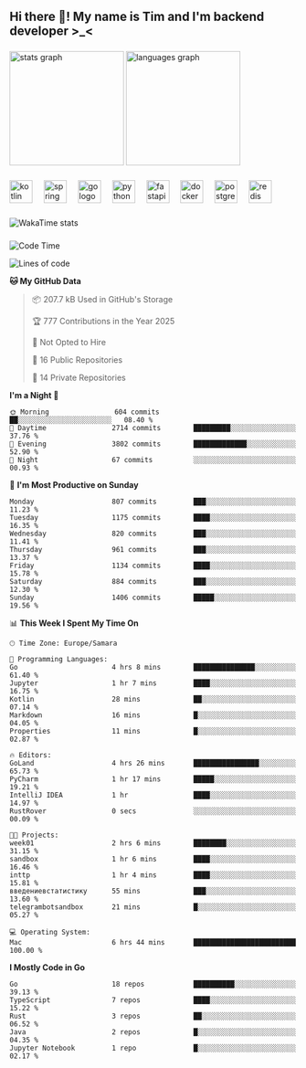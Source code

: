 <h2 align="left">Hi there 👋! My name is Tim and I'm backend developer >_<</h2>

###

<div align="left">
  <img src="https://github-readme-stats-qilm.vercel.app/api?username=intezya&hide_title=false&hide_rank=false&show_icons=true&include_all_commits=true&count_private=true&disable_animations=false&theme=omni&locale=en&hide_border=true&order=1&show=prs_merged&hide=issues" height="200" alt="stats graph"  />
  <img src="https://github-readme-stats-qilm.vercel.app/api/top-langs?username=intezya&locale=en&hide_title=false&layout=donut&langs_count=5&theme=omni&hide_border=true&order=2&exclude_repo=github-readme-stats&hide=mako" height="200" alt="languages graph"  />
</div>

###

<div align="left">
  <img src="https://img.shields.io/badge/Kotlin-7F52FF?logo=kotlin&logoColor=white&style=for-the-badge" height="40" alt="kotlin logo"  />
  <img width="12" />
  <img src="https://img.shields.io/badge/Spring-6DB33F?logo=spring&logoColor=black&style=for-the-badge" height="40" alt="spring logo"  />
  <img width="12" />
  <img src="https://img.shields.io/badge/Go-00ADD8?logo=go&logoColor=white&style=for-the-badge" height="40" alt="go logo"  />
  <img width="12" />
  <img src="https://img.shields.io/badge/Python-3776AB?logo=python&logoColor=white&style=for-the-badge" height="40" alt="python logo"  />
  <img width="12" />
  <img src="https://img.shields.io/badge/FastAPI-009688?logo=fastapi&logoColor=white&style=for-the-badge" height="40" alt="fastapi logo"  />
  <img width="12" />
  <img src="https://img.shields.io/badge/Docker-2496ED?logo=docker&logoColor=white&style=for-the-badge" height="40" alt="docker logo"  />
  <img width="12" />
  <img src="https://img.shields.io/badge/PostgreSQL-4169E1?logo=postgresql&logoColor=white&style=for-the-badge" height="40" alt="postgresql logo"  />
  <img width="12" />
  <img src="https://img.shields.io/badge/Redis-DC382D?logo=redis&logoColor=white&style=for-the-badge" height="40" alt="redis logo"  />
</div>

###

<picture>
	<source
		srcset="https://github-readme-stats-qilm.vercel.app/api/wakatime?username=intezya&theme=omni&layout=compact&hide_border=true"
		media="(prefers-color-scheme: dark)%2C (prefers-color-scheme: no-preference)"
	/>
	<img alt="WakaTime stats" src="https://github-readme-stats-qilm.vercel.app/api/wakatime?username=intezya&theme=omni&layout=compact&hide_border=true&"/>
</picture>

###

<!--START_SECTION:waka-->
![Code Time](http://img.shields.io/badge/Code%20Time-948%20hrs%2019%20mins-blue)

![Lines of code](https://img.shields.io/badge/From%20Hello%20World%20I%27ve%20Written-1.6%20million%20lines%20of%20code-blue)

**🐱 My GitHub Data** 

> 📦 207.7 kB Used in GitHub's Storage 
 > 
> 🏆 777 Contributions in the Year 2025
 > 
> 🚫 Not Opted to Hire
 > 
> 📜 16 Public Repositories 
 > 
> 🔑 14 Private Repositories 
 > 
**I'm a Night 🦉** 

```text
🌞 Morning                604 commits         ██░░░░░░░░░░░░░░░░░░░░░░░   08.40 % 
🌆 Daytime                2714 commits        █████████░░░░░░░░░░░░░░░░   37.76 % 
🌃 Evening                3802 commits        █████████████░░░░░░░░░░░░   52.90 % 
🌙 Night                  67 commits          ░░░░░░░░░░░░░░░░░░░░░░░░░   00.93 % 
```
📅 **I'm Most Productive on Sunday** 

```text
Monday                   807 commits         ███░░░░░░░░░░░░░░░░░░░░░░   11.23 % 
Tuesday                  1175 commits        ████░░░░░░░░░░░░░░░░░░░░░   16.35 % 
Wednesday                820 commits         ███░░░░░░░░░░░░░░░░░░░░░░   11.41 % 
Thursday                 961 commits         ███░░░░░░░░░░░░░░░░░░░░░░   13.37 % 
Friday                   1134 commits        ████░░░░░░░░░░░░░░░░░░░░░   15.78 % 
Saturday                 884 commits         ███░░░░░░░░░░░░░░░░░░░░░░   12.30 % 
Sunday                   1406 commits        █████░░░░░░░░░░░░░░░░░░░░   19.56 % 
```


📊 **This Week I Spent My Time On** 

```text
🕑︎ Time Zone: Europe/Samara

💬 Programming Languages: 
Go                       4 hrs 8 mins        ███████████████░░░░░░░░░░   61.40 % 
Jupyter                  1 hr 7 mins         ████░░░░░░░░░░░░░░░░░░░░░   16.75 % 
Kotlin                   28 mins             ██░░░░░░░░░░░░░░░░░░░░░░░   07.14 % 
Markdown                 16 mins             █░░░░░░░░░░░░░░░░░░░░░░░░   04.05 % 
Properties               11 mins             █░░░░░░░░░░░░░░░░░░░░░░░░   02.87 % 

🔥 Editors: 
GoLand                   4 hrs 26 mins       ████████████████░░░░░░░░░   65.73 % 
PyCharm                  1 hr 17 mins        █████░░░░░░░░░░░░░░░░░░░░   19.21 % 
IntelliJ IDEA            1 hr                ████░░░░░░░░░░░░░░░░░░░░░   14.97 % 
RustRover                0 secs              ░░░░░░░░░░░░░░░░░░░░░░░░░   00.09 % 

🐱‍💻 Projects: 
week01                   2 hrs 6 mins        ████████░░░░░░░░░░░░░░░░░   31.15 % 
sandbox                  1 hr 6 mins         ████░░░░░░░░░░░░░░░░░░░░░   16.46 % 
inttp                    1 hr 4 mins         ████░░░░░░░░░░░░░░░░░░░░░   15.81 % 
введениевстатистику      55 mins             ███░░░░░░░░░░░░░░░░░░░░░░   13.60 % 
telegrambotsandbox       21 mins             █░░░░░░░░░░░░░░░░░░░░░░░░   05.27 % 

💻 Operating System: 
Mac                      6 hrs 44 mins       █████████████████████████   100.00 % 
```

**I Mostly Code in Go** 

```text
Go                       18 repos            ██████████░░░░░░░░░░░░░░░   39.13 % 
TypeScript               7 repos             ████░░░░░░░░░░░░░░░░░░░░░   15.22 % 
Rust                     3 repos             ██░░░░░░░░░░░░░░░░░░░░░░░   06.52 % 
Java                     2 repos             █░░░░░░░░░░░░░░░░░░░░░░░░   04.35 % 
Jupyter Notebook         1 repo              █░░░░░░░░░░░░░░░░░░░░░░░░   02.17 % 
```




<!--END_SECTION:waka-->
